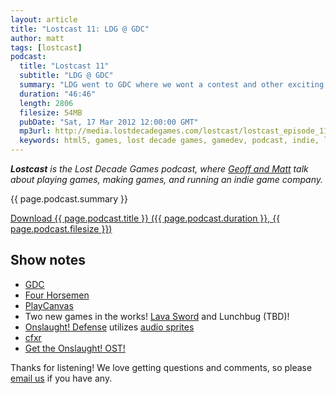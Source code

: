 ```yaml
---
layout: article
title: "Lostcast 11: LDG @ GDC"
author: matt
tags: [lostcast]
podcast:
  title: "Lostcast 11"
  subtitle: "LDG @ GDC"
  summary: "LDG went to GDC where we wont a contest and other exciting stuff happened."
  duration: "46:46"
  length: 2806
  filesize: 54MB
  pubDate: "Sat, 17 Mar 2012 12:00:00 GMT"
  mp3url: http://media.lostdecadegames.com/lostcast/lostcast_episode_11_ldg_at_gdc.mp3
  keywords: html5, games, lost decade games, gamedev, podcast, indie, lostcast
---
```

_**Lostcast** is the Lost Decade Games podcast, where [Geoff and Matt](/about/) talk about playing games, making games, and running an indie game company._

{{ page.podcast.summary }}

<a class="download-podcast" href="{{ page.podcast.mp3url }}">
	Download {{ page.podcast.title }} ({{ page.podcast.duration }}, {{ page.podcast.filesize }})
</a>

## Show notes

* [GDC](http://gdconf.com/)
* [Four Horsemen](http://www.pokki.com/1up/#4horsemen)
* [PlayCanvas](http://playcanvas.com/)
* Two new games in the works! [Lava Sword](http://www.lostdecadegames.com/lava-sword-dev-diary-part-1/) and Lunchbug (TBD)!
* [Onslaught! Defense](http://arcade.lostdecadegames.com/onslaught_defense/) utilizes [audio sprites](http://remysharp.com/2010/12/23/audio-sprites/)
* [cfxr](http://thirdcog.eu/apps/cfxr)
* [Get the Onslaught! OST!](http://joshuamorse.bandcamp.com/album/onslaught-ost)

Thanks for listening! We love getting questions and comments, so please [email us](mailto:hello@lostdecadegames.com) if you have any.
